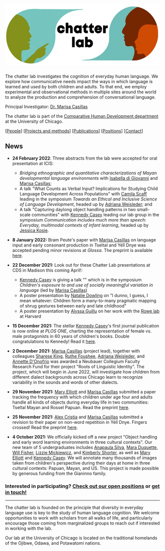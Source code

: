 # [<img src="./logo/logo.jpg" width="555" height="200">](./logo/logo-credits.md)

The chatter lab investigates the cognition of everyday human language. We explore how communicative needs impact the ways in which language is learned and used by both children and adults. To that end, we employ experimental and observational methods in multiple sites around the world to analyze the production and comprehension of conversational language.

Principal Investigator: [Dr. Marisa Casillas](./people/marisa-aboutme.md)

The chatter lab is part of the [Comparative Human Development department](https://humdev.uchicago.edu/) at the University of Chicago.

[[People](./people.md)] [[Projects and methods](./projects.md)] [[Publications](./publications.md)] [[Positions](./positions.md)] [[Contact](./contact.md)]

## News

* **24 February 2022**: Three abstracts from the lab were accepted for oral presentation at ICIS:
    * _Bridging ethnographic and quantitative characterizations of Mayan developmental language environments_ with [Isabella di Giovanni]((./people/isabella-aboutme.md)) and [Marisa Casillas](./people/marisa-aboutme.md);
    * A talk "What Counts as Verbal Input? Implications for Studying Child Language Development Across Populations" with [Camila Scaff](https://camilascaff.com/) leading in the symposium _Towards an Ethical and Inclusive Science of Language Development_, headed up by [Adriana Weisleder](https://childlanguagelab.northwestern.edu/people/); and
    * A talk "Capturing daylong object handling patterns in two small-scale communities" with [Kennedy Casey](./people/kennedy-aboutme.md) leading our lab group in the symposium _Communication includes much more than speech: Everyday, multimodal contexts of infant learning_, headed up by [Jessica Kosie](https://jkosie.github.io/).

* **8 January 2022:** Bram Peute's paper with [Marisa Casillas](./people/marisa-aboutme.md) on language input and early consonant production in Tseltal and Yélî Dnye was accepted pending minor revisions at _Glossa_. The preprint is available [here](https://psyarxiv.com/5feju/).

* **22 December 2021:** Look out for these Chatter Lab presentations at CDS in Madison this coming April!:
    * [Kennedy Casey](./people/kennedy-aboutme.md) is giving a talk "" which is in the symposium _Children's exposure to and use of socially meaningful variation in language_ (led by [Marisa Casillas](./people/marisa-aboutme.md))
    * A poster presentation by [Natalie Dowling](./people/natalie-aboutme.md) on "I dunno, I guess, I mean whatever: Children form a many-to-many pragmatic mapping of shrug gestures between early and late childhood"
    * A poster presentation by [Alyssa Guillu](./people/alyssa-aboutme.md) on her work with the [Rowe lab](https://www.meredith-rowe.com/lab) at Harvard<!--, entitled ""-->

* **15 December 2021:** The stellar [Kennedy Casey](https://marisacasillas.github.io/chatterlab/people/kennedy-aboutme.html)'s first journal publication is now online at _PLOS ONE_, charting the representation of female vs. male protagonists in 60 years of children's books. Double congratulations to Kennedy! Read it [here](https://journals.plos.org/plosone/article?id=10.1371/journal.pone.0260566).

* **2 December 2021:** [Marisa Casillas](./people/marisa-aboutme.md) (project lead), together with colleagues [Sharese King](https://www.drshareseking.com/), [Ruthe Foushee](https://ruthefoushee.com/), [Adriana Weisleder](https://childlanguagelab.northwestern.edu/people/), and [Annette D'Onofrio](https://faculty.wcas.northwestern.edu/~akd2621/) was awarded a Neubauer Collegium Faculty Research Fund for their project "Roots of Linguistic Identity". The project, which will begin in June 2022, will investigate how children from different dialect backgrounds across Chicago learn to recognize variability in the sounds and words of other dialects.

* **29 November 2021:** [Mary Elliott](https://marisacasillas.github.io/chatterlab/people/marye-aboutme.html) and [Marisa Casillas](./people/marisa-aboutme.md) submitted a paper tracking the frequency with which children under age four and adults handle all kinds of objects during everyday life in two communities: Tseltal Mayan and Rossel Papuan. Read the preprint [here](https://marisacasillas.github.io/chatterlab/lab-publications/Casillas_Elliott_submitted_crosscultural_differences_in_childrens_object_handling_at_home.pdf).

* **25 November 2021:** [Alex Cristia](https://sites.google.com/site/acrsta/) and [Marisa Casillas](./people/marisa-aboutme.md) submitted a revision to their paper on non-word repetition in Yélî Dnye. Fingers crossed! Read the preprint [here](https://marisacasillas.github.io/chatterlab/lab-publications/Cristia_Casillas_underreview2_Nonword_repetition_in_children_learning_Yeli_Dnye_v20211125.pdf).

* **4 October 2021:** We officially kicked off a new project "Object handling and early word learning environments in three cultural contexts". Our new team of 5 undergraduates includes [Anapaula Silva](https://marisacasillas.github.io/chatterlab/people/anapaula-aboutme.html), [Mara Duquette](https://marisacasillas.github.io/chatterlab/people/mara-aboutme.html), [Will Fisher](https://marisacasillas.github.io/chatterlab/people/will-aboutme.html), [Lizzie Mickiewicz](https://marisacasillas.github.io/chatterlab/people/lizzie-aboutme.html), and [Kimberly Shorter](https://marisacasillas.github.io/chatterlab/people/kimberly-aboutme.html), as well as [Mary Elliott](https://marisacasillas.github.io/chatterlab/people/marye-aboutme.html) and [Kennedy Casey](https://marisacasillas.github.io/chatterlab/people/kennedy-aboutme.html). We will annotate many thousands of images taken from children's perspective during their days at home in three cultural contexts: Papuan, Mayan, and US. This project is made possible by generous funding from the Gianinno family.

### Interested in participating? [Check out our open positions](./positions.md) or [get in touch!](./contact.md)

----
The chatter lab is founded on the principle that diversity in everyday language use is key to the study of human language cognition. We welcome opportunities to work with scholars from all walks of life, and particularly encourage those coming from marginalized groups to reach out if interested in working with the lab.

Our lab at the University of Chicago is located on the traditional homelands of the Ojibwe, Odawa, and Potawatomi nations.
